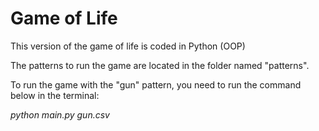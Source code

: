 <h1>Game of Life</h1>

<p>This version of the game of life is coded in Python (OOP)</p>
<p>The patterns to run the game are located in the folder named "patterns".</p>
<p>To run the game with the "gun" pattern, you need to run the command below in the terminal:</p>
<p><i>python main.py gun.csv</i></p>